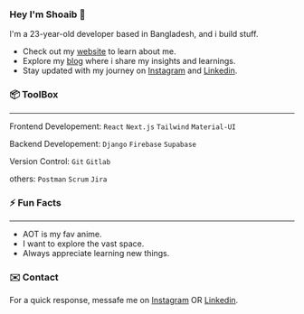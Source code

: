 ### Hey I'm Shoaib 👋


I'm a 23-year-old developer based in Bangladesh, and i build stuff.

- Check out my [website](https://aboutshoaib.webflow.io/ "website") to learn about me.
- Explore my [blog](https://medium.com/@shoaibvice "blog") where i share my insights and learnings.
- Stay updated with my journey on [Instagram](https://www.instagram.com/giga_shoaib/) and [Linkedin](https://www.linkedin.com/in/mohammed-shoaib-93b12717b/).

### 📦 ToolBox          
---
Frontend Developement: `React` `Next.js` `Tailwind` `Material-UI`

Backend Developement: `Django` `Firebase` `Supabase`

Version Control: `Git` `Gitlab`

others: `Postman` `Scrum` `Jira`

### ⚡ Fun Facts   
---

- AOT is my fav anime.
- I want to explore the vast space.
- Always appreciate learning new things.

### ✉️ Contact

For a quick response, messafe me on [Instagram](https://www.instagram.com/giga_shoaib/) OR [Linkedin](https://www.linkedin.com/in/mohammed-shoaib-93b12717b/).

